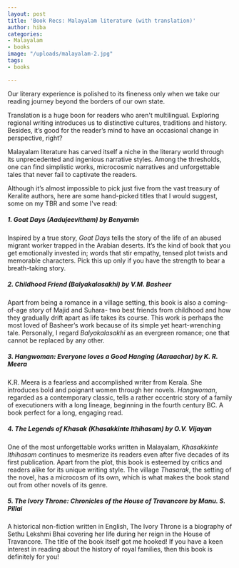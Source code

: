 ```yaml
---
layout: post
title: 'Book Recs: Malayalam literature (with translation)'
author: hiba
categories:
- Malayalam
- books
image: "/uploads/malayalam-2.jpg"
tags:
- books

---
```

Our literary experience is polished to its fineness only when we take our reading journey beyond the borders of our own state.

Translation is a huge boon for readers who aren't multilingual. Exploring regional writing introduces us to distinctive cultures, traditions and history. Besides, it’s good for the reader’s mind to have an occasional change in perspective, right?

Malayalam literature has carved itself a niche in the literary world through its unprecedented and ingenious narrative styles. Among the thresholds, one can find simplistic works, microcosmic narratives and unforgettable tales that never fail to captivate the readers.

Although it’s almost impossible to pick just five from the vast treasury of Keralite authors, here are some hand-picked titles that I would suggest, some on my TBR and some I've read:

##### 1. Goat Days (_Aadujeevitham_) by Benyamin

Inspired by a true story, _Goat Days_ tells the story of the life of an abused migrant worker trapped in the Arabian deserts. It’s the kind of book that you get emotionally invested in; words that stir empathy, tensed plot twists and memorable characters. Pick this up only if you have the strength to bear a breath-taking story.

##### 2. _Childhood Friend (Balyakalasakhi_) by V.M. Basheer

Apart from being a romance in a village setting, this book is also a coming-of-age story of Majid and Suhara- two best friends from childhood and how they gradually drift apart as life takes its course. This work is perhaps the most loved of Basheer’s work because of its simple yet heart-wrenching tale. Personally, I regard _Balyakalasakhi_ as an evergreen romance; one that cannot be replaced by any other.

##### 3. _Hangwoman: Everyone loves a Good Hanging (Aaraachar)_ by K. R. Meera

K.R. Meera is a fearless and accomplished writer from Kerala. She introduces bold and poignant women through her novels. _Hangwoman_, regarded as a contemporary classic, tells a rather eccentric story of a family of executioners with a long lineage, beginning in the fourth century BC. A book perfect for a long, engaging read.

##### 4. _The Legends of Khasak_ (_Khasakkinte Ithihasam_) by O.V. Vijayan

One of the most unforgettable works written in Malayalam, _Khasakkinte Ithihasam_ continues to mesmerize its readers even after five decades of its first publication. Apart from the plot, this book is esteemed by critics and readers alike for its unique writing style. The village _Thasarak_, the setting of the novel, has a microcosm of its own, which is what makes the book stand out from other novels of its genre.

##### 5. _The Ivory Throne: Chronicles of the House of Travancore_ by Manu. S. Pillai

A historical non-fiction written in English, The Ivory Throne is a biography of Sethu Lekshmi Bhai covering her life during her reign in the House of Travancore. The title of the book itself got me hooked! If you have a keen interest in reading about the history of royal families, then this book is definitely for you!